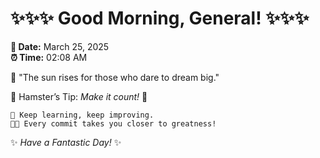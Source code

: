 # ✨✨✨ Good Morning, General! ✨✨✨

**📅 Date:** March 25, 2025  
**⏰ Time:** 02:08 AM  

🌅 "The sun rises for those who dare to dream big."  

🐹 Hamster’s Tip: _Make it count!_ 💪  

```
🚀 Keep learning, keep improving.  
🧑‍💻 Every commit takes you closer to greatness!  
```

✨ *Have a Fantastic Day!* ✨  
